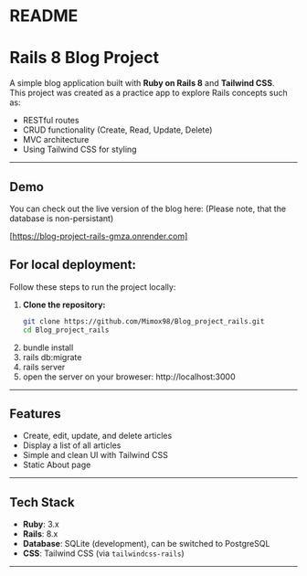 # README

# Rails 8 Blog Project

A simple blog application built with **Ruby on Rails 8** and **Tailwind CSS**.  
This project was created as a practice app to explore Rails concepts such as:

- RESTful routes
- CRUD functionality (Create, Read, Update, Delete)
- MVC architecture
- Using Tailwind CSS for styling

---
## Demo
You can check out the live version of the blog here: (Please note, that the database is non-persistant) 

[https://blog-project-rails-gmza.onrender.com]

## For local deployment:

Follow these steps to run the project locally:

1. **Clone the repository:**
   ```bash
   git clone https://github.com/Mimox98/Blog_project_rails.git
   cd Blog_project_rails

2. bundle install
3. rails db:migrate
4. rails server
5. open the server on your broweser: http://localhost:3000 
---

## Features

- Create, edit, update, and delete articles
- Display a list of all articles
- Simple and clean UI with Tailwind CSS
- Static About page

---

## Tech Stack

- **Ruby**: 3.x
- **Rails**: 8.x
- **Database**: SQLite (development), can be switched to PostgreSQL
- **CSS**: Tailwind CSS (via `tailwindcss-rails`)

---

